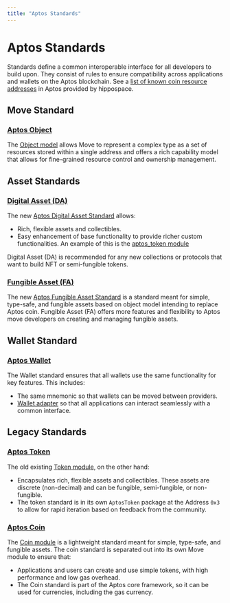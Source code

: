 ```yaml
---
title: "Aptos Standards"
---
```


# Aptos Standards

Standards define a common interoperable interface for all developers to build upon. They consist of rules to ensure compatibility across applications and wallets on the Aptos blockchain. See a [list of known coin resource addresses](https://github.com/hippospace/aptos-coin-list) in Aptos provided by
hippospace.

## Move Standard

### [Aptos Object](./aptos-object.md)

The [Object model](https://github.com/aptos-labs/aptos-core/blob/main/aptos-move/framework/aptos-framework/sources/object.move) allows Move to represent a complex type as a set of resources stored within a single address and offers a rich capability model that allows for fine-grained resource control and ownership management.

## Asset Standards

### [Digital Asset (DA)](./digital-asset.md)

The new [Aptos Digital Asset Standard](https://github.com/aptos-labs/aptos-core/blob/main/aptos-move/framework/aptos-token-objects/sources/token.move) allows:

- Rich, flexible assets and collectibles.
- Easy enhancement of base functionality to provide richer custom functionalities. An example of this is the [aptos_token module](https://github.com/aptos-labs/aptos-core/blob/main/aptos-move/framework/aptos-token-objects/sources/aptos_token.move)

Digital Asset (DA) is recommended for any new collections or protocols that want to build NFT or semi-fungible tokens.

### [Fungible Asset (FA)](./fungible-asset.md)

The new [Aptos Fungible Asset Standard](https://github.com/aptos-labs/aptos-core/blob/main/aptos-move/framework/aptos-framework/sources/fungible_asset.move) is a standard meant for simple, type-safe, and fungible assets based on object model intending to replace Aptos coin.
Fungible Asset (FA) offers more features and flexibility to Aptos move developers on creating and managing fungible assets.

## Wallet Standard

### [Aptos Wallet](./wallets.md)

The Wallet standard ensures that all wallets use the same functionality for key features. This includes:

- The same mnemonic so that wallets can be moved between providers.
- [Wallet adapter](../integration/wallet-adapter-concept.md) so that all applications can interact seamlessly with a common interface.

## Legacy Standards

### [Aptos Token](./aptos-token.md)

The old existing [Token module](https://github.com/aptos-labs/aptos-core/blob/main/aptos-move/framework/aptos-token/sources/token.move), on the other hand:

- Encapsulates rich, flexible assets and collectibles. These assets are discrete (non-decimal) and can be fungible, semi-fungible, or non-fungible.
- The token standard is in its own `AptosToken` package at the Address `0x3` to allow for rapid iteration based on feedback from the community.

### [Aptos Coin](./aptos-coin.md)

The [Coin module](https://github.com/aptos-labs/aptos-core/blob/main/aptos-move/framework/aptos-framework/sources/coin.move) is a lightweight standard meant for simple, type-safe, and fungible assets. The coin standard is separated out into its own Move module to ensure that:

- Applications and users can create and use simple tokens, with high performance and low gas overhead.
- The Coin standard is part of the Aptos core framework, so it can be used for currencies, including the gas currency.
